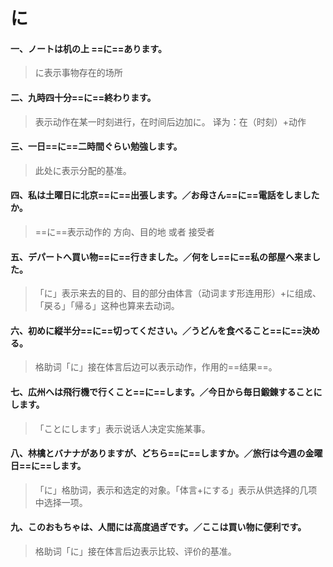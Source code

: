 # に

#### 一、ノートは机の上 ==に==あります。

> に表示事物存在的场所

#### 二、九時四十分==に==終わります。

> 表示动作在某一时刻进行，在时间后边加に。  译为：在（时刻）+动作

#### 三、一日==に==二時間ぐらい勉強します。

> 此处に表示分配的基准。  

#### 四、私は土曜日に北京==に==出張します。／お母さん==に==電話をしましたか。

> ==に==表示动作的   方向、目的地   或者   接受者

#### 五、デパートへ買い物==に==行きました。／何をし==に==私の部屋へ来ました。

> 「に」表示来去的目的、目的部分由体言（动词ます形连用形）+に组成、「戻る」「帰る」这种也算来去动词。

#### 六、初めに縦半分==に==切ってください。／うどんを食べること==に==決める。

> 格助词「に」接在体言后边可以表示动作，作用的==结果==。

#### 七、広州へは飛行機で行くこと==に==します。／今日から毎日鍛錬することにします。

> 「ことにします」表示说话人决定实施某事。

#### 八、林檎とバナナがありますが、どちら==に==しますか。／旅行は今週の金曜日==に==します。

> 「に」格肋词，表示和选定的对象。「体言+にする」表示从供选择的几项中选择一项。

#### 九、このおもちゃは、人間には高度過ぎです。／ここは買い物に便利です。

> 格助词「に」接在体言后边表示比较、评价的基准。
